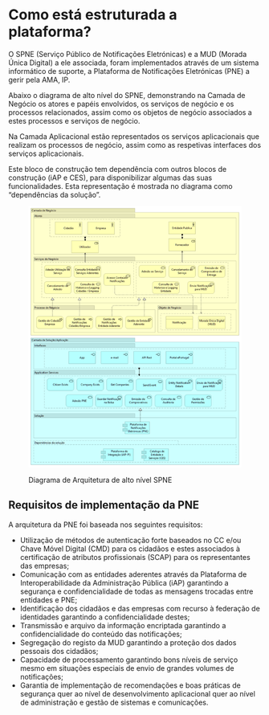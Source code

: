# Como está estruturada a plataforma?

O SPNE (Serviço Público de Notificações Eletrónicas) e a MUD (Morada Única Digital) a ele associada, foram implementados através de um sistema informático de suporte, a Plataforma de Notificações Eletrónicas (PNE) a gerir pela AMA, IP.

Abaixo o diagrama de alto nível do SPNE, demonstrando na Camada de Negócio os atores e papéis envolvidos, os serviços de negócio e os processos relacionados, assim como os objetos de negócio associados a estes processos e serviços de negócio.

Na Camada Aplicacional estão representados os serviços aplicacionais que realizam os processos de negócio, assim como as respetivas interfaces dos serviços aplicacionais.

Este bloco de construção tem dependência com outros blocos de construção (iAP e CES), para disponibilizar algumas das suas funcionalidades. Esta representação é mostrada no diagrama como “dependências da solução”.

<figure><img src="../../.gitbook/assets/spne.png" alt=""><figcaption><p>Diagrama de Arquitetura de alto nível SPNE</p></figcaption></figure>

## Requisitos de implementação da PNE

A arquitetura da PNE foi baseada nos seguintes requisitos:

* Utilização de métodos de autenticação forte baseados no CC e/ou Chave Móvel Digital (CMD) para os cidadãos e estes associados à certificação de atributos profissionais (SCAP) para os representantes das empresas;
* Comunicação com as entidades aderentes através da Plataforma de Interoperabilidade da Administração Pública (iAP) garantindo a segurança e confidencialidade de todas as mensagens trocadas entre entidades e PNE;
* Identificação dos cidadãos e das empresas com recurso à federação de identidades garantindo a confidencialidade destes;
* Transmissão e arquivo da informação encriptada garantindo a confidencialidade do conteúdo das notificações;
* Segregação do registo da MUD garantindo a proteção dos dados pessoais dos cidadãos;
* Capacidade de processamento garantindo bons níveis de serviço mesmo em situações especiais de envio de grandes volumes de notificações;
* Garantia de implementação de recomendações e boas práticas de segurança quer ao nível de desenvolvimento aplicacional quer ao nível de administração e gestão de sistemas e comunicações.
